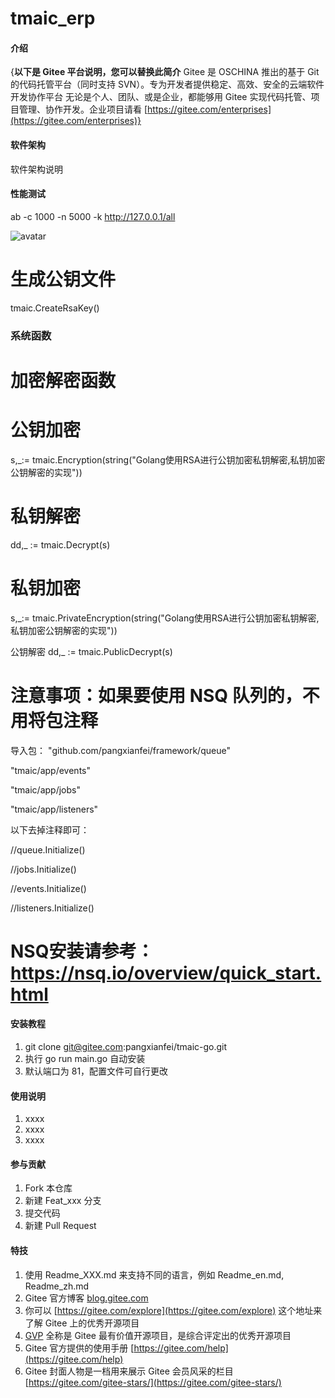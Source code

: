 # tmaic_erp

#### 介绍
{**以下是 Gitee 平台说明，您可以替换此简介**
Gitee 是 OSCHINA 推出的基于 Git 的代码托管平台（同时支持 SVN）。专为开发者提供稳定、高效、安全的云端软件开发协作平台
无论是个人、团队、或是企业，都能够用 Gitee 实现代码托管、项目管理、协作开发。企业项目请看 [https://gitee.com/enterprises](https://gitee.com/enterprises)}

#### 软件架构
软件架构说明

#### 性能测试
ab -c 1000 -n 5000  -k http://127.0.0.1/all

![avatar](/docs/cpu1.jpg)

# 生成公钥文件

tmaic.CreateRsaKey()
### 系统函数
# 加密解密函数
# 公钥加密

s,_:= tmaic.Encryption(string("Golang使用RSA进行公钥加密私钥解密,私钥加密公钥解密的实现"))

# 私钥解密
dd,_ := tmaic.Decrypt(s)

# 私钥加密
s,_:= tmaic.PrivateEncryption(string("Golang使用RSA进行公钥加密私钥解密,私钥加密公钥解密的实现"))

公钥解密
dd,_ := tmaic.PublicDecrypt(s)

# 注意事项：如果要使用 NSQ 队列的，不用将包注释

导入包：
"github.com/pangxianfei/framework/queue"

"tmaic/app/events"

"tmaic/app/jobs"

"tmaic/app/listeners"

以下去掉注释即可：

//queue.Initialize()

//jobs.Initialize()

//events.Initialize()

//listeners.Initialize()

# NSQ安装请参考：https://nsq.io/overview/quick_start.html

#### 安装教程

1.  git clone git@gitee.com:pangxianfei/tmaic-go.git
2.  执行 go run main.go 自动安装
3.  默认端口为 81，配置文件可自行更改

#### 使用说明

1.  xxxx
2.  xxxx
3.  xxxx

#### 参与贡献

1.  Fork 本仓库
2.  新建 Feat_xxx 分支
3.  提交代码
4.  新建 Pull Request


#### 特技

1.  使用 Readme\_XXX.md 来支持不同的语言，例如 Readme\_en.md, Readme\_zh.md
2.  Gitee 官方博客 [blog.gitee.com](https://blog.gitee.com)
3.  你可以 [https://gitee.com/explore](https://gitee.com/explore) 这个地址来了解 Gitee 上的优秀开源项目
4.  [GVP](https://gitee.com/gvp) 全称是 Gitee 最有价值开源项目，是综合评定出的优秀开源项目
5.  Gitee 官方提供的使用手册 [https://gitee.com/help](https://gitee.com/help)
6.  Gitee 封面人物是一档用来展示 Gitee 会员风采的栏目 [https://gitee.com/gitee-stars/](https://gitee.com/gitee-stars/)
